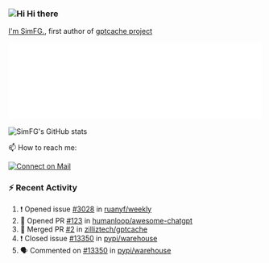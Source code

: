 ### <img src='https://qpluspicture.oss-cn-beijing.aliyuncs.com/6LjjQA/Hi.gif' alt='Hi' width="24"/> Hi there

[I'm SimFG.](https://simfg.github.io/), first author of [gptcache project](https://github.com/zilliztech/gptcache)

![Metrics 👋](/metrics.plugin.followup.user.svg)

![SimFG's GitHub stats](https://github-readme-stats.vercel.app/api?username=SimFG&show_icons=true&theme=radical&count_private=true)

📫 How to reach me:

[![Connect on Mail](https://img.shields.io/badge/Ask%20me-anything-1abc9c.svg)](mailto:1142838399@qq.com)

### :zap: Recent Activity

<!--START_SECTION:activity-->
1. ❗️ Opened issue [#3028](https://github.com/ruanyf/weekly/issues/3028) in [ruanyf/weekly](https://github.com/ruanyf/weekly)
2. 💪 Opened PR [#123](https://github.com/humanloop/awesome-chatgpt/pull/123) in [humanloop/awesome-chatgpt](https://github.com/humanloop/awesome-chatgpt)
3. 🎉 Merged PR [#2](https://github.com/zilliztech/gptcache/pull/2) in [zilliztech/gptcache](https://github.com/zilliztech/gptcache)
4. ❗️ Closed issue [#13350](https://github.com/pypi/warehouse/issues/13350) in [pypi/warehouse](https://github.com/pypi/warehouse)
5. 🗣 Commented on [#13350](https://github.com/pypi/warehouse/issues/13350) in [pypi/warehouse](https://github.com/pypi/warehouse)
<!--END_SECTION:activity-->


